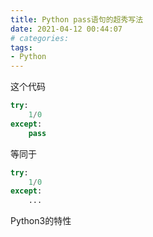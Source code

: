 ```yaml
---
title: Python pass语句的超秀写法
date: 2021-04-12 00:44:07
# categories:
tags:
- Python
---
```


这个代码

```python
try:
	1/0
except:
	pass
```
等同于

```python
try:
	1/0
except:
	...
```

Python3的特性
